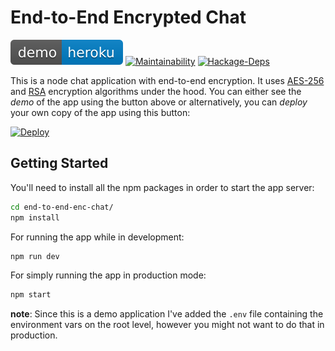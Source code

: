 # End-to-End Encrypted Chat

[![Demo on Heroku](./images/demo.svg)](https://end-to-end-enc-chat.herokuapp.com/) [![Maintainability](https://api.codeclimate.com/v1/badges/d7aa5b3876f126159e26/maintainability)](https://codeclimate.com/github/pskrunner14/end-to-end-enc-chat/maintainability) [![Hackage-Deps](https://img.shields.io/hackage-deps/v/lens.svg)](https://github.com/pskrunner14/end-to-end-enc-chat/network/dependencies)

This is a node chat application with end-to-end encryption. It uses [AES-256](https://en.wikipedia.org/wiki/Advanced_Encryption_Standard) and [RSA](https://en.wikipedia.org/wiki/RSA_(cryptosystem)) encryption algorithms under the hood. You can either see the *demo* of the app using the button above or alternatively, you can *deploy* your own copy of the app using this button:

[![Deploy](https://www.herokucdn.com/deploy/button.png)](https://heroku.com/deploy)

## Getting Started

You'll need to install all the npm packages in order to start the app server:

```bash
cd end-to-end-enc-chat/
npm install
```

For running the app while in development:

```bash
npm run dev
```

For simply running the app in production mode:

```bash
npm start
```

**note**: Since this is a demo application I've added the `.env` file containing the environment vars on the root level, however you might not want to do that in production.